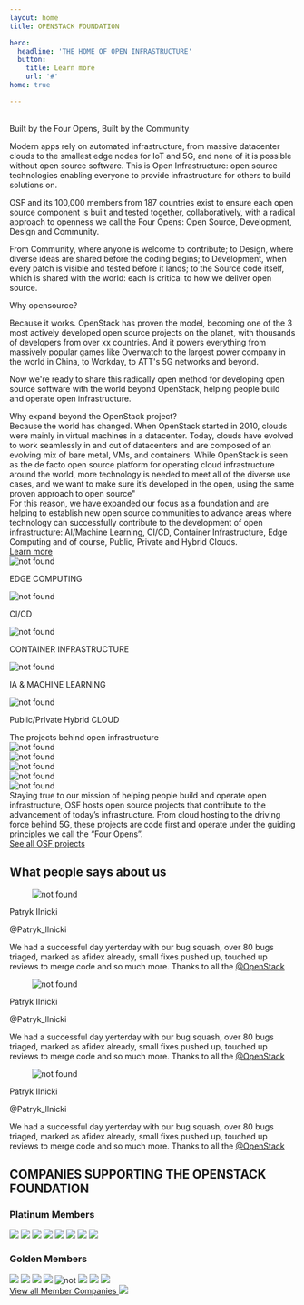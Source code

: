 ```yaml
---
layout: home
title: OPENSTACK FOUNDATION

hero:
  headline: 'THE HOME OF OPEN INFRASTRUCTURE'
  button:
    title: Learn more
    url: '#'
home: true

---
```

<section class="home-s1-main">


  <div class="home-s1-container container">
    <div class="home-s1-col">
      <div class="home-s1-col-content-left">
        <img src="/images/home/image1.svg" class="home-picture1" alt="" />
        <img src="/images/home/image2.svg" class="home-picture2" alt="" /> 
      </div>
    </div>
    <div class="home-s1-col">
      <div class="home-s1-col-content-right">
        <div class="home-s1-text">
          <div class="fix-h3-white">Built by the Four Opens, Built by the Community</div>
            <p class="fix-h5-white">
             Modern apps rely on automated infrastructure, from massive datacenter clouds to the smallest edge nodes for IoT and 5G, and none of it is possible without open source software. This is Open Infrastructure: open source technologies enabling everyone to provide infrastructure for others to build solutions on.</p>
             <p class="fix-h5-white">
             OSF and its 100,000 members from 187 countries exist to ensure each open source component is built and tested together, collaboratively, with a radical approach to openness we call the Four Opens: Open Source, Development, Design and Community. </p>
            <p class="fix-h5-white">
             From Community, where anyone is welcome to contribute; to Design, where diverse ideas are shared before the coding begins; to Development, when every patch is visible and tested before it lands; to the Source code itself, which is shared with the world: each is critical to how we deliver open source.
            </p>
          </div>
      </div>
    </div>
  </div>

  <div class="home-s1-container container">
    <div class="home-s1-col">
      <div class="home-s1-col-content-left">
        <div class="home-s1-text">
          <div class="fix-h3-white">Why opensource?</div>
          <p class="fix-h5-white">
           Because it works. OpenStack has proven the model, becoming one of the 3 most actively developed open source projects on the planet, with thousands of developers from over xx countries.
          And it powers everything from massively popular games like Overwatch to the largest power company in the world in China, to Workday, to ATT's 5G networks and beyond.</p>
          <p class="fix-h5-white">
            Now we're ready to share this radically open method for developing open source software with the world beyond OpenStack, helping people build and operate open infrastructure.</p>
          </div>
      </div>
    </div>
    <div class="home-s1-col">
      <div class="home-s1-col-content-right">
        <img src="/images/home/image3.svg" class="home-picture3" alt="" />
      </div>
    </div>
  </div>

  <div class="home-s1-pictures2 container">
      <img src="/images/home/image4.svg" class="home-picture3" alt="" /> 
  </div>


</section>

  <section class="section-bg-white">
    <div class="section-bg-white-child container">
      <div class="section-bg-white-center">
        <div class="fix-h3">Why expand beyond the OpenStack project?</div>
        <div class="fix-h5">
          Because the world has changed. When OpenStack started in 2010, clouds were mainly in virtual machines in a datacenter. Today, clouds have evolved to work seamlessly in and out of datacenters and are composed of an evolving mix of bare metal, VMs, and containers. While OpenStack is seen as the de facto open source platform for operating cloud infrastructure around the world, more technology is needed to meet all of the diverse use cases, and we want to make sure it’s developed in the open, using the same proven approach to open source" </div>
        <div class="fix-h5">
          For this reason, we have expanded our focus as a foundation and are helping to establish new open source communities to advance areas where  technology can successfully contribute to the development of open infrastructure: AI/Machine Learning, CI/CD, Container Infrastructure, Edge Computing and of course, Public, Private and Hybrid Clouds.</div>
        <a href="#" class="button button-red">
          <span>Learn more</span>
        </a>
        <div class="section-bg-white-icons-container">
          <div class="section-bg-white-icons1 icons">
            <div class="section-bg-white-icons-child1"> 
              <img src="/images/home/icon1.svg" alt="not found"/>
              <p>EDGE COMPUTING</p>
            </div>
            <div class="section-bg-white-icons-child1 icons"> 
              <img src="/images/home/icon2.svg" alt="not found"/>
              <p>CI/CD</p>
            </div>
          </div> 
          <!-- /icons file 1-->
          <div class="section-bg-white-icons2 icons">
            <div class="section-bg-white-icons-child2 icons">
              <img src="/images/home/icon3.svg" alt="not found"/>
              <p>CONTAINER INFRASTRUCTURE</p>
            </div>
            <div class="section-bg-white-icons-child2 icons">
              <img src="/images/home/icon4.svg" alt="not found"/>
              <p>IA & MACHINE LEARNING</p>
            </div>
          </div>
          <div class="section-bg-white-icons2">
            <div class="section-bg-white-icons-child2 icons">
              <img src="/images/home/icon5.svg" alt="not found"/>
              <p>Public/PrIvate Hybrid CLOUD</p>
            </div>
          </div>
        </div>
      </div>
    </div>
  </section>

  <section class="section-bg-green">
    <div class="section-bg-green-child container">
      <div class="section-bg-white-center">
        <div class="fix-h3">The projects behind open infrastructure</div>
        <div class="section-bg-green-logos-container">
          <div class="section-bg-green-logo">
            <img src="/images/home/logo1.svg" alt="not found"/>
          </div>
          <div class="section-bg-green-logo">
            <img src="/images/home/logo2.svg" alt="not found"/>
          </div>
          <div class="section-bg-green-logo">
            <img src="/images/home/logo3.svg" alt="not found"/>
          </div>
          <div class="section-bg-green-logo">
            <img src="/images/home/logo4.svg" alt="not found"/>
          </div>
          <div class="section-bg-green-logo">
            <img src="/images/home/logo5.svg" alt="not found"/>
          </div>
        </div>
        <div class="fix-h5">
          Staying true to our mission of helping people build and operate open infrastructure, OSF hosts open source projects that contribute to the advancement of today’s infrastructure. From cloud hosting to the driving force behind 5G, these projects are code first and operate under the guiding principles we call the “Four Opens”.
        </div>
        <a href="#" class="button button-red">
          <span>See all OSF projects</span>
        </a>
      </div>
    </div>
  </section>


  <!-- SECTION S5 -->
  <!--
  <div class="home-s5-main">
    <div class="home-s5-container1 container">
      <div class="home-s5-container1-child">
        <div class="fix-h5-white">JOIN US AT</div>
        <div class="fix-h3-white">THE OPEN INFRASTRUCTURE SUMMIT</div>
        <div class="fix-h5-white">THE OPEN STACK SUMMIT HAS A NEW NAME!</div>
        <div class="fix-h5-white">
        Join the people building and operating open infrastructure, with over 300 sessions and workshops on container infrastructure, ci/cd, telecom + nfv, public cloud, private & hybrid cloud, security and members of open source communities like airship, ansible, ceph, docker, kata containers, kubernetes, onap, openstack, open vswitch, opnfv, starlingx, zuul and more.</div>
      </div>      
    </div>
    <div class="home-s5-container2">
      <div class="home-s5-container2-child1">
        <div class="fix-h3-white">DENVER, COLORADO</div>
        <div class="fix-h5-white">April 29 - May 1, 2019</div>
        <a href="#" class="button button-red">
            <span>Buy your tickets <img src="/images/symbols/arrow-left.svg" alt="not found" /></span>
        </a>
      </div>   
      <div class="home-s5-container2-child2">
        <div class="fix-h3-white">DENVER, COLORADO</div>
        <div class="fix-h5-white">April 29 - May 1, 2019</div>
        <a href="#" class="button button-red">
            <span>Learn more </span>
        </a>
      </div>       
    </div>
    <div class="home-s5-container3">   
      <div class="home-s5-container3-child">
        <a href="#" class="button button-red">
            <span>View all Summits</span>
        </a>
      </div>       
    </div>
  </div>-->
  <!--
  <section class="home-s6-main">
    <div class="container">
      <div class="columns">
      <div class="column">
        <img src="/images/home/logo6.svg" alt="not found" class="">
        <h2>5G Open Vision Fund</h2>
        <p>
        5G, the next generation of mobile networks, is coming and will change infrastructure forever. What will be the technology basis for the 5G transformation and how do we create a future that is open for participation, collaboration and opportunity to the broadest array of organizations? Open source</p>
        <p>Our vision is that by 2024, 80% of the world’s 5G networks are built using open technologies. Join us.</p>
        <a href="#" class="button button-red">
            <span>Join the community</span>
        </a>
      </div>
      <div class="column">
        <div class="section-bg-blue-child">
          <img src="/images/home/picture3.svg" id="home-p-p3" alt="not found" class="">        
          <img src="/images/home/picture4.svg" id="home-p-p4" alt="not found" class="">
        </div>
      </div>
    </div>
    </div>
  </section>
  -->


</section>


<section class="home-s7-main">
  
  <h2 class="fix-h3-white">What people says about us</h2>

  <div class="home-s7-main-container">

  <div class="home-s7-main-container-child">
    <div class="card">
      <div class="card-content">
          <div class="media">
          <div class="media-left">
              <figure class="image is-48x48">
              <img src="/images/home/avatar1.svg" alt="not found">
              </figure>
          </div>
          <div class="media-content">
              <p class="title is-4">Patryk IInicki</p>
              <p class="subtitle is-6">@Patryk_llnicki</p>
          </div>
          </div>
          <div class="content">
            <p>We had a successful day yerterday with our bug squash, over 80 bugs
            triaged, marked as afidex already, small fixes pushed up, touched up reviews to 
            merge code and so much more. Thanks to all the <a href="#">@OpenStack</a></p>
          </div>
      </div>
    </div>
  </div>

  <div class="home-s7-main-container-child">
    <div class="card">
      <div class="card-content">
          <div class="media">
          <div class="media-left">
              <figure class="image is-48x48">
              <img src="/images/home/avatar1.svg" alt="not found">
              </figure>
          </div>
          <div class="media-content">
              <p class="title is-4">Patryk IInicki</p>
              <p class="subtitle is-6">@Patryk_llnicki</p>
          </div>
          </div>
          <div class="content">
            <p>We had a successful day yerterday with our bug squash, over 80 bugs
            triaged, marked as afidex already, small fixes pushed up, touched up reviews to 
            merge code and so much more. Thanks to all the <a href="#">@OpenStack</a></p>
          </div>
      </div>
    </div>
  </div>

  <div class="home-s7-main-container-child">
    <div class="card">
      <div class="card-content">
          <div class="media">
          <div class="media-left">
              <figure class="image is-48x48">
              <img src="/images/home/avatar1.svg" alt="not found">
              </figure>
          </div>
          <div class="media-content">
              <p class="title is-4">Patryk IInicki</p>
              <p class="subtitle is-6">@Patryk_llnicki</p>
          </div>
          </div>
          <div class="content">
            <p>We had a successful day yerterday with our bug squash, over 80 bugs
            triaged, marked as afidex already, small fixes pushed up, touched up reviews to 
            merge code and so much more. Thanks to all the <a href="#">@OpenStack</a></p>
          </div>
      </div>
    </div>
  </div>


  </div>
</section>






<section class="home-s8-main">
    <h2>COMPANIES SUPPORTING THE OPENSTACK FOUNDATION</h2>
    <h3>Platinum Members</h3>
    <div class="home-s8-container">   
        <img src="/images/symbols/logo-arrow-left.svg" alt=" " class="home-s8-container-child" /> 
        <img src="/images/home/logo-att.svg" alt=" " class="home-s8-container-child" /> 
        <img src="/images/home/logo-ericsson.svg" alt="  " class="home-s8-container-child" /> 
        <img src="/images/home/logo-huawei.svg" alt=" " class="home-s8-container-child" /> 
        <img src="/images/home/logo-intel.svg" alt=" " class="home-s8-container-child" /> 
        <img src="/images/home/logo-redhat.svg" alt=" " class="home-s8-container-child" /> 
        <img src="/images/home/logo-tencent.svg" alt=" " class="home-s8-container-child" /> 
        <img src="/images/symbols/logo-arrow-right.svg" alt=" " class="home-s8-container-child" /> 
    </div>
    <h3>Golden Members</h3>
    <div class="home-s8-container">   
        <img src="/images/symbols/logo-arrow-left.svg" alt=" " class="home-s8-container-child" /> 
        <img src="/images/home/logo-ubuntu.svg" alt=" " class="home-s8-container-child" /> 
        <img src="/images/home/logo-chinamobile.svg" alt="  " class="home-s8-container-child" /> 
        <img src="/images/home/logo-dellemc.svg" alt=" " class="home-s8-container-child" /> 
        <img src="/images/home/logo-cisco.svg" alt="not " class="home-s8-container-child" /> 
        <img src="/images/home/logo-chinaunicom.svg" alt=" " class="home-s8-container-child" /> 
        <img src="/images/home/logo-citynetwork.svg" alt=" " class="home-s8-container-child" /> 
        <img src="/images/symbols/logo-arrow-right.svg" alt=" " class="home-s8-container-child" /> 
    </div>
    <a href="#" class="button button-red">
        <span>View all Member Companies <img src="/images/symbols/arrow-left.svg" alt=" " />  </span>
    </a>
</section>
